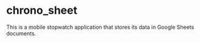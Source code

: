 # chrono_sheet

This is a mobile stopwatch application that stores its data in Google Sheets documents.